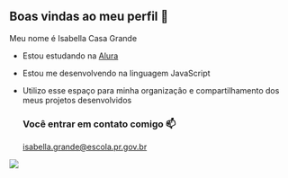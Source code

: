 ## Boas vindas ao meu perfil 🖤

Meu nome é Isabella Casa Grande

- Estou estudando na [Alura](https://www.alura.com.br)
- Estou me desenvolvendo na linguagem JavaScript
- Utilizo esse espaço para minha organizaçâo e compartilhamento dos meus projetos desenvolvidos

  ### Você entrar em contato comigo 📫

  isabella.grande@escola.pr.gov.br

![](https://media1.tenor.com/m/DMHk0nKIGmYAAAAd/byuntear-cachorro.gif)
